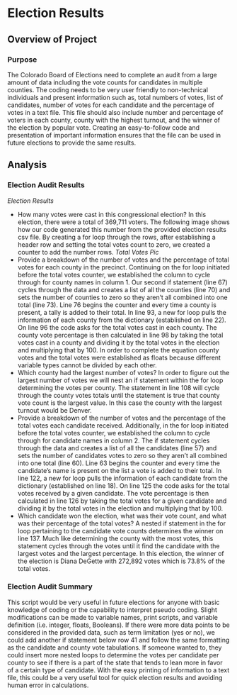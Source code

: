 # Election Results
## Overview of Project
### Purpose
The Colorado Board of Elections need to complete an audit from a large amount of data including the vote counts for candidates in multiple counties.  The coding needs to be very user friendly to non-technical individuals and present information such as, total numbers of votes, list of candidates, number of votes for each candidate and the percentage of votes in a text file. This file should also include number and percentage of voters in each county, county with the highest turnout, and the winner of the election by popular vote. Creating an easy-to-follow code and presentation of important information ensures that the file can be used in future elections to provide the same results.
## Analysis
### Election Audit Results
*Election Results*
- How many votes were cast in this congressional election?
In this election, there were a total of 369,711 voters. The following image shows how our code generated this number from the provided election results csv file. By creating a for loop through the rows, after establishing a header row and setting the total votes count to zero, we created a counter to add the number rows.
*Total Votes Pic*
- Provide a breakdown of the number of votes and the percentage of total votes for each county in the precinct.
Continuing on the for loop initiated before the total votes counter, we established the column to cycle through for county names in column 1. Our second if statement (line 67) cycles through the data and creates a list of all the counties (line 70) and sets the number of counties to zero so they aren’t all combined into one total (line 73). Line 76 begins the counter and every time a county is present, a tally is added to their total. In line 93, a new for loop pulls the information of each county from the dictionary (established on line 22). On line 96 the code asks for the total votes cast in each county. The county vote percentage is then calculated in line 98 by taking the total votes cast in a county and dividing it by the total votes in the election and multiplying that by 100. In order to complete the equation county votes and the total votes were established as floats because different variable types cannot be divided by each other.
- Which county had the largest number of votes?
In order to figure out the largest number of votes we will nest an if statement within the for loop determining the votes per county. The statement in line 108 will cycle through the county votes totals until the statement is true that county vote count is the largest value. In this case the county with the largest turnout would be Denver.
- Provide a breakdown of the number of votes and the percentage of the total votes each candidate received.
Additionally, in the for loop initiated before the total votes counter, we established the column to cycle through for candidate names in column 2. The if statement cycles through the data and creates a list of all the candidates (line 57) and sets the number of candidates votes to zero so they aren’t all combined into one total (line 60). Line 63 begins the counter and every time the candidate’s name is present on the list a vote is added to their total. In line 122, a new for loop pulls the information of each candidate from the dictionary (established on line 18). On line 125 the code asks for the total votes received by a given candidate. The vote percentage is then calculated in line 126 by taking the total votes for a given candidate and dividing it by the total votes in the election and multiplying that by 100.
- Which candidate won the election, what was their vote count, and what was their percentage of the total votes?
A nested if statement in the for loop pertaining to the candidate vote counts determines the winner on line 137. Much like determining the county with the most votes, this statement cycles through the votes until it find the candidate with the largest votes and the largest percentage.  In this election, the winner of the election is Diana DeGette with 272,892 votes which is 73.8% of the total votes.

### Election Audit Summary
This script would be very useful in future elections for anyone with basic knowledge of coding or the capability to interpret pseudo coding. Slight modifications can be made to variable names, print scripts, and variable definition (i.e. integer, floats, Booleans). If there were more data points to be considered in the provided data, such as term limitation (yes or no), we could add another if statement below row 41 and follow the same formatting as the candidate and county vote tabulations. If someone wanted to, they could insert more nested loops to determine the votes per candidate per county to see if there is a part of the state that tends to lean more in favor of a certain type of candidate. With the easy printing of information to a text file, this could be a very useful tool for quick election results and avoiding human error in calculations.
